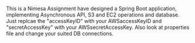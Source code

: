 This is a Nimesa Assignment have designed a Spring Boot application, implementing Asynchronous API, S3 and EC2 operations and database.
Just replcae the "accessKeyID" with your AWSaccessKeyID and "secretAccessKey" with your AWSsecretAccessKey.
Also look at properties file and change your suited DB connections.
